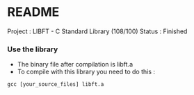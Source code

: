 # README #

Project : LIBFT - C Standard Library (108/100)
Status  : Finished

### Use the library ###

* The binary file after compilation is libft.a
* To compile with this library you need to do this :
```shell
gcc [your_source_files] libft.a
```
